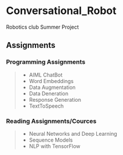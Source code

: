 # Conversational_Robot
Robotics club Summer Project
## Assignments 
### Programming Assignments
>
> - AIML ChatBot
> - Word Embeddings
> - Data Augmentation
> - Data Deneration
> - Response Generation
> - TextToSpeech
### Reading Assignments/Cources
> - Neural Networks and Deep Learning
> - Sequence Models
> - NLP with TensorFlow

